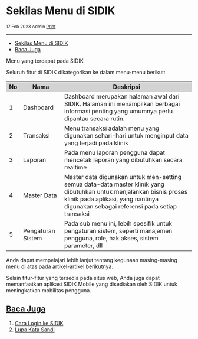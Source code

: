# Sekilas Menu di SIDIK
<small><i class="far fa-calendar mr-2"></i>17 Feb 2023 <i class="far fa-user mr-2 ml-2"></i>Admin <i class="fas fa-print mr-2 ml-2"></i><a href="" onclick="print()">Print</a></small>
<script>
    function print() {
        var divContents = document.getElementsByClassName("documentation")[0].innerHTML;
        var a = window.open('', '', 'height=500, width=500');
        a.document.write(divContents);
        a.document.close();
        a.print();
    }
</script>

---
- [Sekilas Menu di SIDIK](#)
- [Baca Juga](#baca-juga)

Menu yang terdapat pada SIDIK

Seluruh fitur di SIDIK dikategorikan ke dalam menu-menu berikut:

<table>
    <tr style="background-color: lightgrey;">
        <th>No</th>
        <th>Nama</th>
        <th>Deskripsi</th>
    </tr>
    <tr>
        <td>1</td>
        <td>Dashboard</td>
        <td>Dashboard merupakan halaman awal dari SIDIK. Halaman ini menampilkan berbagai informasi penting yang umumnya perlu dipantau secara rutin.</td>
    </tr>
    <tr>
        <td>2</td>
        <td>Transaksi</td>
        <td>Menu transaksi adalah menu yang digunakan sehari-hari untuk menginput data yang terjadi pada klinik</td>
    </tr>
    <tr>
        <td>3</td>
        <td>Laporan</td>
        <td>Pada menu laporan pengguna dapat mencetak laporan yang dibutuhkan secara realtime</td>
    </tr>
    <tr>
        <td>4</td>
        <td>Master Data</td>
        <td>Master data digunakan untuk men-setting semua data-data master klinik yang dibutuhkan untuk menjalankan bisnis proses klinik pada aplikasi, yang nantinya digunakan sebagai referensi pada setiap transaksi</td>
    </tr>
    <tr>
        <td>5</td>
        <td>Pengaturan Sistem</td>
        <td>Pada sub menu ini, lebih spesifik untuk pengaturan sistem, seperti manajemen pengguna, role, hak akses, sistem parameter, dll</td>
    </tr>
</table>

Anda dapat mempelajari lebih lanjut tentang kegunaan masing-masing menu di atas pada artikel-artikel berikutnya.

Selain fitur-fitur yang tersedia pada situs web, Anda juga dapat memanfaatkan aplikasi SIDIK Mobile yang disediakan oleh SIDIK untuk meningkatkan mobilitas pengguna. 

<a name="baca-juga">

## [Baca Juga](#)
1. <a href="how-to-login">Cara Login ke SIDIK</a>
2. <a href="forgot-password">Lupa Kata Sandi</a>